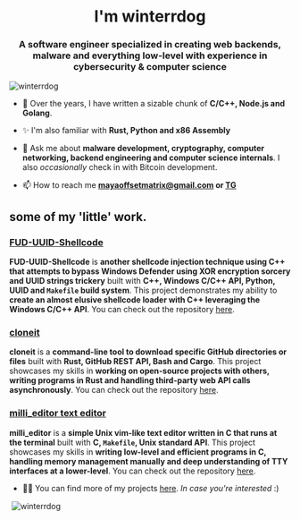 <h1 align="center">I'm winterrdog</h1>
<h3 align="center">A software engineer specialized in creating web backends, malware and everything low-level with experience in cybersecurity & computer science</h3>

<p align="left"> <img src="https://komarev.com/ghpvc/?username=winterrdog&label=Profile%20views&color=0e75b6&style=flat" alt="winterrdog" /> </p>

<!-- -   🔭 I’m currently improving on [a microblogging `nodejs` platform](https://muchubatactics.github.io/odin-blog-api/). -->

<!-- -   🌱 I’m currently learning **creating web backends, databases, kernels, bootloaders and more malware** -->

-   👯 Over the years, I have written a sizable chunk of **C/C++, Node.js and Golang**.

-   ✨ I'm also familiar with **Rust, Python and x86 Assembly**    

-   💬 Ask me about **malware development, cryptography, computer networking, backend engineering and computer science internals**. I also _occasionally_ check in with Bitcoin development.

-   📫 How to reach me **mayaoffsetmatrix@gmail.com or [TG](https://t.me/winterrdog)**

<!-- -   ⚡ Fun fact **don't let your mind control you, make it aware of who's in charge.** -->

## some of my 'little' work.

<!-- ### [odin-blog-api](https://muchubatactics.github.io/odin-blog-api/)

**odin-blog-api** is a **a project I built as an exercise by The Odin Project( TOP ) to create a blogging site where users can post articles for readers to read and also let them comment** built with **MongoDB, HTTPie, Express.js, Docker, Docker-Compose, TypeScript, Node.js, Linux and Bash**. This project showcases my skills in **writing and documenting REST APIs that mutate a database, working with Docker containerization, web security, writing integrated tests and structuring backend code**. You can check out the repository [here](https://github.com/winterrdog/odin-blog-api). _I finished attaching a frontend to it so it's a live deployment on AWS( backend ) and Github Pages( frontend )_ -->

<!-- ### [chosen-chat-app](https://github.com/winterrdog/chosen-chat-app)

**chosen-chat-app** is a **a personal portfolio project geared to learning websockets and real-time chats or updates** built with **Nest.js and websockets on the backend with raw HTML/CSS/JS on the frontend**. This project showcases my skills in **websockets, MongoDB, building realtime chats and AWS**. You can check out the repository [here](https://github.com/winterrdog/chosen-chat-app). -->

### [FUD-UUID-Shellcode](https://github.com/winterrdog/FUD-UUID-Shellcode)

**FUD-UUID-Shellcode** is **another shellcode injection technique using C++ that attempts to bypass Windows Defender using XOR encryption sorcery and UUID strings trickery** built with **C++, Windows C/C++ API, Python, UUID and `Makefile` build system**. This project demonstrates my ability to **create an almost elusive shellcode loader with C++ leveraging the Windows C/C++ API**. You can check out the repository [here](https://github.com/winterrdog/FUD-UUID-Shellcode).

### [cloneit](https://github.com/winterrdog/cloneit)

**cloneit** is a **command-line tool to download specific GitHub directories or files** built with **Rust, GitHub REST API, Bash and Cargo**. This project showcases my skills in **working on open-source projects with others, writing programs in Rust and handling third-party web API calls asynchronously**. You can check out the repository [here](https://github.com/winterrdog/cloneit).

<!-- ### [high-ride-api](https://github.com/winterrdog/high-ride-api)

**high-ride-api** is a **simplified ride-sharing backend API developed in NestJS, which includes features like user registration, ride requests, and driver availability management. Something like the Uber trip system** built with **TypeScript, Git, HTTPie, MongoDB, Nest.js, Jest and Node.js**. This project showcases my skills in **buidling REST APIs in Node.js using TypeScript and writing robust documentation**. You can check out the repository [here](https://github.com/winterrdog/high-ride-api). -->

### [milli_editor text editor](https://github.com/winterrdog/milli_editor)

**milli_editor** is a **simple Unix vim-like text editor written in C that runs at the terminal** built with **C, `Makefile`, Unix standard API**. This project showcases my skills in **writing low-level and efficient programs in C, handling memory management manually and deep understanding of TTY interfaces at a lower-level**. You can check out the repository [here](https://github.com/winterrdog/milli_editor).

-   👨‍💻 You can find more of my projects [here](https://github.com/winterrdog?tab=repositories). _In case you're interested_ :)

<!-- <h3 align="left">Connect with me:</h3>
<p align="left">
<a href="https://stackoverflow.com/users/16357751" target="blank"><img align="center" src="https://raw.githubusercontent.com/rahuldkjain/github-profile-readme-generator/master/src/images/icons/Social/stack-overflow.svg" alt="16357751" height="30" width="40" /></a>
<a href="https://www.leetcode.com/winterrdog" target="blank"><img align="center" src="https://raw.githubusercontent.com/rahuldkjain/github-profile-readme-generator/master/src/images/icons/Social/leet-code.svg" alt="winterrdog" height="30" width="40" /></a>
</p>

<h3 align="left">Languages and Tools:</h3>
<p align="left"> <a href="https://aws.amazon.com" target="_blank" rel="noreferrer"> <img src="https://raw.githubusercontent.com/devicons/devicon/master/icons/amazonwebservices/amazonwebservices-original-wordmark.svg" alt="aws" width="40" height="40"/> </a> <a href="https://www.cprogramming.com/" target="_blank" rel="noreferrer"> <img src="https://raw.githubusercontent.com/devicons/devicon/master/icons/c/c-original.svg" alt="c" width="40" height="40"/> </a> <a href="https://www.w3schools.com/cpp/" target="_blank" rel="noreferrer"> <img src="https://raw.githubusercontent.com/devicons/devicon/master/icons/cplusplus/cplusplus-original.svg" alt="cplusplus" width="40" height="40"/> </a> <a href="https://www.docker.com/" target="_blank" rel="noreferrer"> <img src="https://raw.githubusercontent.com/devicons/devicon/master/icons/docker/docker-original-wordmark.svg" alt="docker" width="40" height="40"/> </a> <a href="https://expressjs.com" target="_blank" rel="noreferrer"> <img src="https://raw.githubusercontent.com/devicons/devicon/master/icons/express/express-original-wordmark.svg" alt="express" width="40" height="40"/> </a> <a href="https://kubernetes.io" target="_blank" rel="noreferrer"> <img src="https://www.vectorlogo.zone/logos/kubernetes/kubernetes-icon.svg" alt="kubernetes" width="40" height="40"/> </a> <a href="https://www.mongodb.com/" target="_blank" rel="noreferrer"> <img src="https://raw.githubusercontent.com/devicons/devicon/master/icons/mongodb/mongodb-original-wordmark.svg" alt="mongodb" width="40" height="40"/> </a> <a href="https://nestjs.com/" target="_blank" rel="noreferrer"> <img src="https://www.vectorlogo.zone/logos/nestjs/nestjs-icon.svg" alt="nestjs" width="40" height="40"/> </a> <a href="https://nodejs.org" target="_blank" rel="noreferrer"> <img src="https://raw.githubusercontent.com/devicons/devicon/master/icons/nodejs/nodejs-original-wordmark.svg" alt="nodejs" width="40" height="40"/> </a> <a href="https://www.postgresql.org" target="_blank" rel="noreferrer"> <img src="https://raw.githubusercontent.com/devicons/devicon/master/icons/postgresql/postgresql-original-wordmark.svg" alt="postgresql" width="40" height="40"/> </a> <a href="https://www.python.org" target="_blank" rel="noreferrer"> <img src="https://raw.githubusercontent.com/devicons/devicon/master/icons/python/python-original.svg" alt="python" width="40" height="40"/> </a> <a href="https://www.typescriptlang.org/" target="_blank" rel="noreferrer"> <img src="https://raw.githubusercontent.com/devicons/devicon/master/icons/typescript/typescript-original.svg" alt="typescript" width="40" height="40"/> </a> </p> -->

<p>&nbsp;<img align="center" src="https://github-readme-stats.vercel.app/api?username=winterrdog&show_icons=true&locale=en" alt="winterrdog" /></p>
